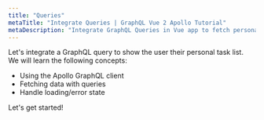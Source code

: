 ```yaml
---
title: "Queries"
metaTitle: "Integrate Queries | GraphQL Vue 2 Apollo Tutorial"
metaDescription: "Integrate GraphQL Queries in Vue app to fetch personal todo data and handle loading or error state."
---
```


Let's integrate a GraphQL query to show the user their personal task list.
We will learn the following concepts:

- Using the Apollo GraphQL client
- Fetching data with queries
- Handle loading/error state

Let's get started!
